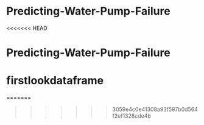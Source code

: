 # Predicting-Water-Pump-Failure
<<<<<<< HEAD
# Predicting-Water-Pump-Failure
# firstlookdataframe
=======

>>>>>>> 3059e4c0e41308a93f597b0d564f2ef1328cde4b
